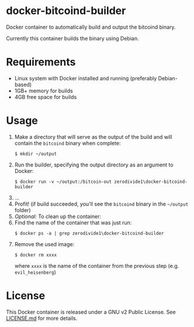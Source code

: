 docker-bitcoind-builder
=======================

Docker container to automatically build and output the bitcoind binary.

Currently this container builds the binary using Debian.

Requirements
============
* Linux system with Docker installed and running (preferably Debian-based)
* 1GB+ memory for builds
* 4GB free space for builds

Usage
=====
1. Make a directory that will serve as the output of the build and will contain the `bitcoind` binary when complete:
   ```
   $ mkdir ~/output
   ````
2. Run the builder, specifying the output directory as an argument to Docker:
   ```
   $ docker run -v ~/output:/bitcoin-out zerodivide1\docker-bitcoind-builder
   ```
3. ...
4. Profit! (if build succeeded, you'll see the `bitcoind` binary in the `~/output` folder)
5. _Optional:_ To clean up the container:
 1. Find the name of the container that was just run:
    ```
    $ docker ps -a | grep zerodivide1\docker-bitcoind-builder
    ```
 2. Remove the used image:
    ```
    $ docker rm xxxx
    ```
    where `xxxx` is the name of the container from the previous step (e.g. `evil_heisenberg`)

License
=======
This Docker container is released under a GNU v2 Public License. See [LICENSE.md](LICENSE.md) for more details.
